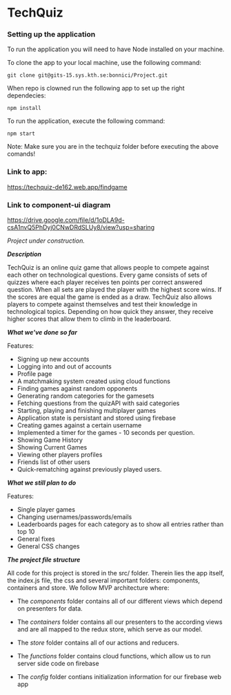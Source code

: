 # TechQuiz

### Setting up the application
To run the application you will need to have Node installed on your machine.

To clone the app to your local machine, use the following command:
```
git clone git@gits-15.sys.kth.se:bonnici/Project.git
```

When repo is clowned run the following app to set up the right dependecies:
```
npm install
```

To run the application, execute the following command:
```
npm start
```

Note: Make sure you are in the techquiz folder before executing the above comands!

### Link to app: 
https://techquiz-de162.web.app/findgame


### Link to component-ui diagram
https://drive.google.com/file/d/1oDLA9d-csA1nvQ5PhDyj0CNwDRdSLUy8/view?usp=sharing

*Project under construction.*

***Description***

TechQuiz is an online quiz game that allows people to compete against each other on
technological questions. Every game consists of sets of quizzes where each player receives ten
points per correct answered question. When all sets are played the player with the highest score
wins. If the scores are equal the game is ended as a draw.
TechQuiz also allows players to compete against themselves and test their knowledge in
technological topics. Depending on how quick they answer, they receive higher scores that allow
them to climb in the leaderboard.

***What we've done so far***

Features:
* Signing up new accounts
* Logging into and out of accounts
* Profile page
* A matchmaking system created using cloud functions  
* Finding games against random opponents
* Generating random categories for the gamesets
* Fetching questions from the quizAPI with said categories
* Starting, playing and finishing multiplayer games
* Application state is persistant and stored using firebase
* Creating games against a certain username
* Implemented a timer for the games - 10 seconds per question.
* Showing Game History
* Showing Current Games
* Viewing other players profiles
* Friends list of other users  
* Quick-rematching against previously played users.

***What we still plan to do***

Features:
* Single player games
* Changing usernames/passwords/emails
* Leaderboards pages for each category as to show all entries rather than top 10
* General fixes
* General CSS changes

***The project file structure***

All code for this project is stored in the src/ folder. 
Therein lies the app itself, the index.js file, the css 
and several important folders: components, containers and store. We follow MVP architecture where: 

* The *components* folder contains all of our different views which depend on presenters for data. 

* The *containers* folder contains all our presenters to the according views and are all mapped to the redux store, which serve
as our model. 

* The *store* folder contains all of our actions and reducers. 




* The *functions* folder contains cloud functions, which allow us to run server side code on firebase

* The *config* folder contians initialization information for our firebase web app



